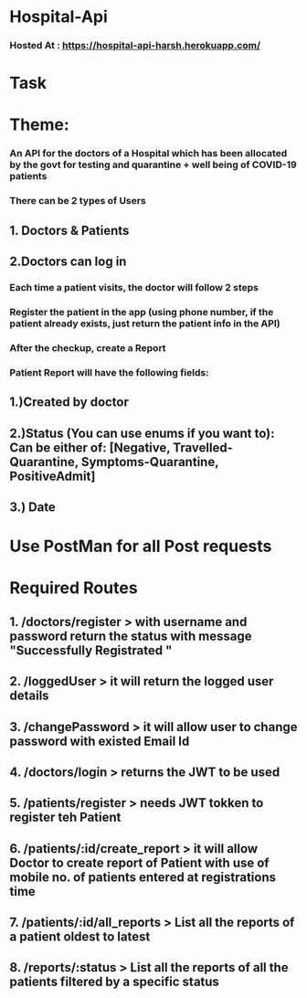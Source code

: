 # Hospital-Api

### Hosted At : https://hospital-api-harsh.herokuapp.com/


# Task
# Theme:
### An API for the doctors of a Hospital which has been allocated by the govt for testing and quarantine + well being of COVID-19 patients
### There can be 2 types of Users
  ## 1. Doctors & Patients
  ## 2.Doctors can log in
### Each time a patient visits, the doctor will follow 2 steps
### Register the patient in the app (using phone number, if the patient already exists, just return the patient info in the API)
### After the checkup, create a Report
### Patient Report will have the following fields:
## 1.)Created by doctor 
## 2.)Status (You can use enums if you want to): Can be either of: [Negative, Travelled-Quarantine, Symptoms-Quarantine, PositiveAdmit] 
## 3.) Date

# Use PostMan for all Post requests

# Required Routes
## 1. /doctors/register > with username and password return the status with message "Successfully Registrated "
## 2. /loggedUser > it will return the logged user details
## 3. /changePassword > it will allow user to change password with existed Email Id
## 4. /doctors/login > returns the JWT to be used
## 5. /patients/register > needs JWT tokken to register teh Patient
## 6. /patients/:id/create_report > it will allow Doctor to create report of Patient with use of mobile no. of patients entered at registrations time
## 7. /patients/:id/all_reports > List all the reports of a patient oldest to latest
## 8. /reports/:status > List all the reports of all the patients filtered by a specific status

